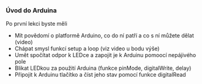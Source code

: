 ### Úvod do Arduina

Po první lekci byste měli 
- Mít povědomí o platformě Arduino, co do ní patří a co s ní můžete dělat (video)
- Chápat smysl funkcí setup a loop (viz video u bodu výše)
- Umět spočítat odpor k LEDce a zapojit je k Arduinu pomoocí nepájivého pole
- Blikat LEDkou za použití Arduina (funkce pinMode, digitalWrite, delay)
- Připojit k Arduinu tlačítko a číst jeho stav pomocí funkce digitalRead
